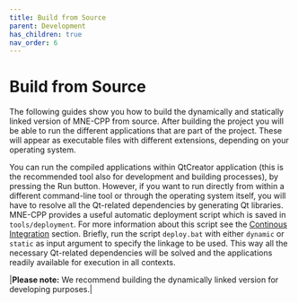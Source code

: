 ```yaml
---
title: Build from Source
parent: Development
has_children: true
nav_order: 6
---
```

# Build from Source

The following guides show you how to build the dynamically and statically linked version of MNE-CPP from source. After building the project you will be able to run the different applications that are part of the project. These will appear as executable files with different extensions, depending on your operating system.

You can run the compiled applications within QtCreator application (this is the recommended tool also for development and building processes), by pressing the Run button. However, if you want to run directly from within a different command-line tool or through the operating system itself, you will have to resolve all the Qt-related dependencies by generating Qt libraries. MNE-CPP provides a useful automatic deployment script which is saved in ```tools/deployment```. For more information about this script see the [Continous Integration](ci_deployment.md) section. Briefly, run the script ```deploy.bat```  with either ```dynamic``` or ```static``` as input argument to specify the linkage to be used. This way all the necessary Qt-related dependencies will be solved and the applications readily available for execution in all contexts.

|**Please note:** We recommend building the dynamically linked version for developing purposes.|
